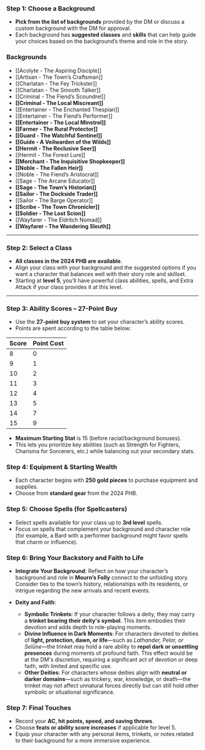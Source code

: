 ### Step 1: Choose a Background

- **Pick from the list of backgrounds** provided by the DM or discuss a custom background with the DM for approval.
- Each background has **suggested classes** and **skills** that can help guide your choices based on the background’s theme and role in the story.


### Backgrounds
- [[Acolyte - The Aspiring Disciple]]
- [[Artisan - The Town’s Craftsman]]
- [[Charlatan - The Fey Trickster]]
- [[Charlatan - The Smooth Talker]]
- [[Criminal - The Fiend’s Scoundrel]]
- **[[Criminal - The Local Miscreant]]**
- [[Entertainer - The Enchanted Thespian]]
- [[Entertainer - The Fiend’s Performer]]
- **[[Entertainer - The Local Minstrel]]**
- **[[Farmer - The Rural Protector]]**
- **[[Guard - The Watchful Sentinel]]**
- **[[Guide - A Veilwarden of the Wilds]]**
- **[[Hermit - The Reclusive Seer]]**
- [[Hermit - The Forest Lure]]
- **[[Merchant - The Inquisitive Shopkeeper]]**
- **[[Noble - The Fallen Heir]]**
- [[Noble - The Fiend’s Aristocrat]]
- [[Sage - The Arcane Educator]]
- **[[Sage - The Town’s Historian]]**
- **[[Sailor - The Dockside Trader]]**
- [[Sailor - The Barge Operator]]
- **[[Scribe - The Town Chronicler]]**
- **[[Soldier - The Lost Scion]]**
- [[Wayfarer - The Eldritch Nomad]]
- **[[Wayfarer - The Wandering Sleuth]]**


---

### Step 2: Select a Class

- **All classes in the 2024 PHB are available**.
- Align your class with your background and the suggested options if you want a character that balances well with their story role and skillset.
- Starting at **level 5**, you’ll have powerful class abilities, spells, and Extra Attack if your class provides it at this level.


---

### Step 3: Ability Scores – 27-Point Buy

- Use the **27-point buy system** to set your character’s ability scores.
- Points are spent according to the table below:

|Score|Point Cost|
|---|---|
|8|0|
|9|1|
|10|2|
|11|3|
|12|4|
|13|5|
|14|7|
|15|9|

- **Maximum Starting Stat** is 15 (before racial/background bonuses).
- This lets you prioritize key abilities (such as Strength for Fighters, Charisma for Sorcerers, etc.) while balancing out your secondary stats.

### Step 4: Equipment & Starting Wealth

- Each character begins with **250 gold pieces** to purchase equipment and supplies.
- Choose from **standard gear** from the 2024 PHB.


### Step 5: Choose Spells (for Spellcasters)

- Select spells available for your class up to **3rd level** spells.
- Focus on spells that complement your background and character role (for example, a Bard with a performer background might favor spells that charm or influence).

### Step 6: Bring Your Backstory and Faith to Life

- **Integrate Your Background**: Reflect on how your character’s background and role in **Mourn’s Folly** connect to the unfolding story. Consider ties to the town’s history, relationships with its residents, or intrigue regarding the new arrivals and recent events.

- **Deity and Faith**:
    
    - **Symbolic Trinkets**: If your character follows a deity, they may carry a **trinket bearing their deity's symbol**. This item embodies their devotion and adds depth to role-playing moments.
    - **Divine Influence in Dark Moments**: For characters devoted to deities of **light, protection, dawn, or life**—such as _Lathander, Pelor, or Selûne_—the trinket may hold a rare ability to **repel dark or unsettling presences** during moments of profound faith. This effect would be at the DM's discretion, requiring a significant act of devotion or deep faith, with limited and specific use.
    - **Other Deities**: For characters whose deities align with **neutral or darker domains**—such as trickery, war, knowledge, or death—the trinket may not affect unnatural forces directly but can still hold other symbolic or situational significance.

### Step 7: Final Touches

- Record your **AC, hit points, speed, and saving throws**.
- Choose **feats or ability score increases** if applicable for level 5.
- Equip your character with any personal items, trinkets, or notes related to their background for a more immersive experience.
